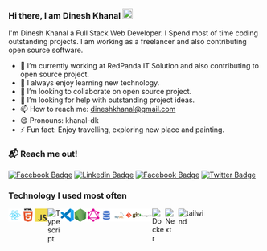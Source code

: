### Hi there, I am Dinesh Khanal <img src="https://user-images.githubusercontent.com/50364027/226515123-4dee468b-c163-4db4-93d3-9c4d21e32cf9.gif"  width="20" height="20">

I'm Dinesh Khanal a Full Stack Web Developer. I Spend most of time coding outstanding projects. I am working as a freelancer and also contributing open source software.
<!--
**Dinesh-Khanal/Dinesh-Khanal** is a ✨ _special_ ✨ repository because its `README.md` (this file) appears on your GitHub profile.

Here are some ideas to get you started:
-->
- 🔭 I’m currently working at RedPanda IT Solution and also contributing to open source project.
- 🌱 I always enjoy learning new technology.
- 👯 I’m looking to collaborate on open source project.
- 🤔 I’m looking for help with outstanding project ideas.
- 📫 How to reach me: dineshkhanal@gmail.com
- 😄 Pronouns: khanal-dk
- ⚡ Fun fact: Enjoy travelling, exploring new place and painting.

### 📬 Reach me out!

[![Facebook Badge](https://img.shields.io/badge/-dineshkhanal@gmail.com-ccc?style=flat&labelColor=1ca0f1&logo=gmail&logoColor=white&link=dineshkhanal@gmail.com)](<mailto:dineshkhanal@gmail.com>)&nbsp;[![Linkedin Badge](https://img.shields.io/badge/-DineshKhanal-0e76a8?style=flat&labelColor=0e76a8&logo=linkedin&logoColor=white)](https://www.linkedin.com/in/dinesh-khanal-067700209/)&nbsp;[![Facebook Badge](https://img.shields.io/badge/-dineshkhanal-1ca0f1?style=flat&labelColor=1ca0f1&logo=facebook&logoColor=white&link=https://www.facebook.com/dineshkhanal)](https://www.facebook.com/dineshkhanal)&nbsp;[![Twitter Badge](https://img.shields.io/badge/-@dinesh_khanal-1ca0f?style=flat&labelColor=1ca0f1&logo=twitter&logoColor=white&link=https://twitter.com/dinesh_khanal)](https://twitter.com/dinesh_khanal)

### Technology I used most often

<img align="left" alt="React" width="26px" src="https://raw.githubusercontent.com/github/explore/80688e429a7d4ef2fca1e82350fe8e3517d3494d/topics/react/react.png" />

<img align="left" alt="HTML5" width="26px" src="https://raw.githubusercontent.com/github/explore/80688e429a7d4ef2fca1e82350fe8e3517d3494d/topics/html/html.png" />

<img align="left" alt="JavaScript" width="26px" src="https://raw.githubusercontent.com/github/explore/80688e429a7d4ef2fca1e82350fe8e3517d3494d/topics/javascript/javascript.png" />

<img align="left" alt="Typescript" width="26px" src="https://w7.pngwing.com/pngs/74/362/png-transparent-typescript-plain-logo-icon-thumbnail.png" />

<img align="left" alt="Visual Studio Code" width="26px" src="https://raw.githubusercontent.com/github/explore/80688e429a7d4ef2fca1e82350fe8e3517d3494d/topics/visual-studio-code/visual-studio-code.png" />

<img align="left" alt="Node.js" width="26px" src="https://raw.githubusercontent.com/github/explore/80688e429a7d4ef2fca1e82350fe8e3517d3494d/topics/nodejs/nodejs.png" />

<img align="left" alt="GraphQL" width="26px" src="https://raw.githubusercontent.com/github/explore/80688e429a7d4ef2fca1e82350fe8e3517d3494d/topics/graphql/graphql.png" />

<img align="left" alt="SQL" width="26px" src="https://raw.githubusercontent.com/github/explore/80688e429a7d4ef2fca1e82350fe8e3517d3494d/topics/sql/sql.png" />

<img align="left" alt="MySQL" width="26px" src="https://raw.githubusercontent.com/github/explore/80688e429a7d4ef2fca1e82350fe8e3517d3494d/topics/mysql/mysql.png" />

<img align="left" alt="Git" width="26px" src="https://raw.githubusercontent.com/github/explore/80688e429a7d4ef2fca1e82350fe8e3517d3494d/topics/git/git.png" />

<img align="left" alt="MongoDB" width="26px" src="https://raw.githubusercontent.com/github/explore/80688e429a7d4ef2fca1e82350fe8e3517d3494d/topics/mongodb/mongodb.png" />

<img align="left" alt="Docker" width="26px" src="https://w7.pngwing.com/pngs/219/411/png-transparent-docker-logo-kubernetes-microservices-cloud-computing-dockers-logo-text-logo-cloud-computing-thumbnail.png" />
<img align="left" alt="Next" width="26px" src="https://bizanosa.com/wp-content/uploads/2021/04/next-js-bizanosa.png" />
<img align="left" alt="tailwind" width="56px" src="https://cdn.icon-icons.com/icons2/2699/PNG/512/tailwindcss_logo_icon_170649.png" />

<br />
